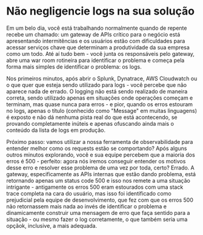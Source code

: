 # Não negligencie logs na sua solução

Em um belo dia, você está trabalhando normalmente quando de repente recebe um chamado: um gateway de APIs crítico para o negócio está apresentando intermitências e os usuários estão com dificuldades para acessar serviços chave que determinam a produtividade da sua empresa como um todo. Até aí tudo bem - você junta os responsáveis pelo gateway, abre uma war room rotineira para identificar o problema e começa pela forma mais simples de identificar o problema: os logs.

Nos primeiros minutos, após abrir o Splunk, Dynatrace, AWS Cloudwatch ou o que quer que esteja sendo utilizado para logs - você percebe que não aparece nada de errado. O logging não está sendo realizado de maneira correta, sendo utilizado apenas em situações onde operações começam e terminam, mas quase nunca para erros - e pior, quando os erros estouram no logs, apenas o título (conhecido como "Message" em muitas linguagens) é exposto e não dá nenhuma pista real do que está acontecendo, se provando completamente inúteis e apenas ofuscando ainda mais o conteúdo da lista de logs em produção.

Próximo passo: vamos utilizar a nossa ferramenta de observabilidade para entender melhor como os requests estão se comportando? Após alguns outros minutos explorando, você e sua equipe percebem que a maioria dos erros é 500 - perfeito: agora nós iremos conseguir entender os motivos desse erro e resolver esse problema de uma vez por toda, certo? Errado. A gateway, especificamente as APIs internas que estão dando problema, está retornando apenas um status code 500 e isso nos remete a uma situação intrigante - antigamente os erros 500 eram estourados com uma stack trace completa na cara do usuário, mas isso foi identificado como prejudicial pela equipe de desenvolvimento, que fez com que os erros 500 não retornassem mais nada ao invés de identificar o problema e dinamicamente construir uma mensagem de erro que faça sentido para a situação - ou mesmo fazer o log corretamente, o que também seria uma opçãok, inclusive, a mais adequada.
